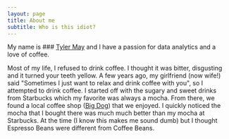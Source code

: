 ```yaml
---
layout: page
title: About me
subtitle: Who is this idiot?
---
```


My name is ### [Tyler May](https://www.linkedin.com/in/tyler-may-0a73a81b/) and I have a passion for data analytics and a love of coffee.

Most of my life, I refused to drink coffee.  I thought it was bitter, disgusting and it turned your teeth yellow.  A few years ago, my girlfriend (now wife!) said "Sometimes I just want to relax and drink coffee with you", so I attempted to drink coffee.  I started off with the sugary and sweet drinks from Starbucks which my favorite was always a mocha.  From there, we found a local coffee shop ([Big Dog]()) that we enjoyed.  I quickly noticed the mocha that I bought there was much much better than my mocha at Starbucks.  At the time (I know this makes me sound dumb) but I thought Espresso Beans were different from Coffee Beans.
